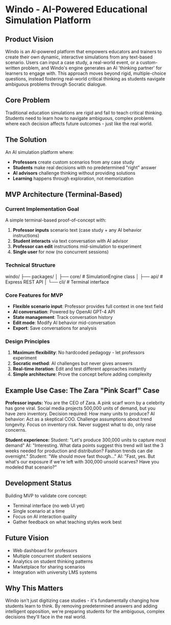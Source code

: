 # Windo - AI-Powered Educational Simulation Platform

## Product Vision
Windo is an AI-powered platform that empowers educators and trainers to create their own dynamic, interactive simulations from any text-based scenario. Users can input a case study, a real-world event, or a custom-written problem, and Windo's engine generates an AI 'thinking partner' for learners to engage with. This approach moves beyond rigid, multiple-choice questions, instead fostering real-world critical thinking as students navigate ambiguous problems through Socratic dialogue.

## Core Problem
Traditional education simulations are rigid and fail to teach critical thinking. Students need to learn how to navigate ambiguous, complex problems where each decision affects future outcomes - just like the real world.

## The Solution
An AI simulation platform where:
- **Professors** create custom scenarios from any case study
- **Students** make real decisions with no predetermined "right" answer  
- **AI advisors** challenge thinking without providing solutions
- **Learning** happens through exploration, not memorization

## MVP Architecture (Terminal-Based)

### Current Implementation Goal
A simple terminal-based proof-of-concept with:
1. **Professor inputs** scenario text (case study + any AI behavior instructions)
2. **Student interacts** via text conversation with AI advisor
3. **Professor can edit** instructions mid-simulation to experiment
4. **Single user** for now (no concurrent sessions)

### Technical Structure
windo/
├── packages/
│   ├── core/          # SimulationEngine class
│   ├── api/           # Express REST API
│   └── cli/           # Terminal interface

### Core Features for MVP
- **Flexible scenario input**: Professor provides full context in one text field
- **AI conversation**: Powered by OpenAI GPT-4 API
- **State management**: Track conversation history
- **Edit mode**: Modify AI behavior mid-conversation
- **Export**: Save conversations for analysis

### Design Principles
1. **Maximum flexibility**: No hardcoded pedagogy - let professors experiment
2. **Socratic method**: AI challenges but never gives answers
3. **Real-time iteration**: Edit and test different approaches instantly
4. **Simple architecture**: Prove the concept before adding complexity

## Example Use Case: The Zara "Pink Scarf" Case

**Professor inputs:**
You are the CEO of Zara. A pink scarf worn by a celebrity has gone viral.
Social media projects 500,000 units of demand, but you have zero inventory.
Decision required: How many units to produce?
AI behavior: Act as a skeptical COO. Challenge assumptions about trend longevity.
Focus on inventory risk. Never suggest what to do, only raise concerns.

**Student experience:**
Student: "Let's produce 300,000 units to capture most demand"
AI: "Interesting. What data points suggest this trend will last the 3 weeks
needed for production and distribution? Fashion trends can die overnight."
Student: "We should move fast though..."
AI: "Fast, yes. But what's our exposure if we're left with 300,000 unsold
scarves? Have you modeled that scenario?"

## Development Status
Building MVP to validate core concept:
- Terminal interface (no web UI yet)
- Single scenario at a time
- Focus on AI interaction quality
- Gather feedback on what teaching styles work best

## Future Vision
- Web dashboard for professors
- Multiple concurrent student sessions
- Analytics on student thinking patterns
- Marketplace for sharing scenarios
- Integration with university LMS systems

## Why This Matters
Windo isn't just digitizing case studies - it's fundamentally changing how students learn to think. By removing predetermined answers and adding intelligent opposition, we're preparing students for the ambiguous, complex decisions they'll face in the real world.